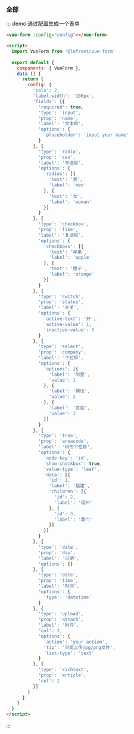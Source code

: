 <script>
import VM from './demo-config.js'

export default VM
</script>

### 全部

::: demo 通过配置生成一个表单
```html
<vue-form :config="config"></vue-form>

<script>
  import VueForm from '@lefreet/vue-form'
  
  export default {
    components: { VueForm },
    data () {
      return {
        config: {
          'cols': 2,
          'label-width': '100px',
          'fields': [{
            'required': true,
            'type': 'input',
            'prop': 'name',
            'label': '文本框',
            'options': {
              'placeholder': 'input your name'
            }
          }, {
            'type': 'radio',
            'prop': 'sex',
            'label': '单选框',
            'options': {
              'radios': [{
                'text': '男',
                'label': 'man'
              }, {
                'text': '女',
                'label': 'woman'
              }]
            }
          }, {
            'type': 'checkbox',
            'prop': 'like',
            'label': '复选框',
            'options': {
              'checkboxs': [{
                'text': '苹果',
                'label': 'apple'  
              }, {
                'text': '橙子',
                'label': 'orange'
              }]
            }
          }, {
            'type': 'switch',
            'prop': 'status',
            'label': '开关',
            'options': {
              'active-text': '开',
              'active-value': 1,
              'inactive-value': 0
            }
          }, {
            'type': 'select',
            'prop': 'company',
            'label': '下拉框',
            'options': {
              'options': [{
                'label': '阿里',
                'value': 1
              }, {
                'label': '腾讯',
                'value': 2
              }, {
                'label': '百度',
                'value': 3
              }]
            }
          }, {
            'type': 'tree',
            'prop': 'areacode',
            'label': '树形下拉框',
            'options': {
              'node-key': 'id',
              'show-checkbox': true,
              'value-type': 'leaf',
              'data': [{
                'id': 1,
                'label': '福建',
                'children': [{
                  'id': 2,
                  'label': '福州'
                }, {
                  'id': 3,
                  'label': '厦门'
                }]
              }]
            }
          }, {
            'type': 'date',
            'prop': 'day',
            'label': '日期',
            'options': {}
          }, {
            'type': 'date',
            'prop': 'time',
            'label': '时间',
            'options': {
              'type': 'datetime'
            }
          }, {
            'type': 'upload',
            'prop': 'attach',
            'label': '附件',
            'col': 2,
            'options': {
              'action': 'your action',
              'tip': '只能上传jpg/png文件',
              'list-type': 'text'
            }
          }, {
            'type': 'richtext',
            'prop': 'article',
            'col': 2
          }]
        }
      }
    }
  }
</script>
```
:::

<!-- ## 更多例子

为了节约空间（是我太懒），下文demo组件引用和注入都省略。

```html
<script>
  import { VueXXX } from '@lefreet/vue-form'
  export default {
    components: { VueXXX }
  }
</script>
```

### input 输入框

::: demo
```html
<vue-input :options="inputOptions" v-model="input">
  <template slot="prepend">Http://</template>
</vue-input>
<p>{{ input }}</p>

<script>
  // ...
</script>
```
:::

`options`配置参考，[请点击](http://element.eleme.io/#/zh-CN/component/input)

### radio 单选框

::: demo
```html
<vue-radio :options="radioOptions" v-model="radio"></vue-radio>
<p>this radio's value is {{ radio }}</p>

<script>
  export default {
    data () {
      return {
        radio: 'apple'
      }
    }
  }
</script>
```
:::

用`el-radio-group`标签对`el-radio`和`el-radio-button`做了包装

#### options扩展参数
| 参数 | 说明 | 示例 | 默认值 |
| --- | --- | --- | --- |
| radios | `el-radio`标签的枚举数组, 对象内容为该标签的配置 | `[{text: '是', label: '1'}, {text: '否', label: '0'}]` | undefined
| radio-buttons | `el-radio-button`...同上 | 同上 | 同上  -->



















